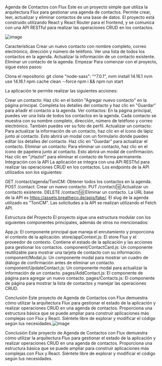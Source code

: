 Agenda de Contactos con Flux
Este es un proyecto simple que utiliza la arquitectura Flux para gestionar una agenda de contactos. Permite crear, leer, actualizar y eliminar contactos de una base de datos. El proyecto está construido utilizando React y React Router para el frontend, y se comunica con una API RESTful para realizar las operaciones CRUD en los contactos.


![image](https://github.com/Toni369-vs/exercise-contact-list-context/assets/125910370/8880c481-d15d-4a51-9312-4c399b561aff)


Características
Crear un nuevo contacto con nombre completo, correo electrónico, dirección y número de teléfono.
Ver una lista de todos los contactos en la agenda.
Actualizar la información de un contacto existente.
Eliminar un contacto de la agenda.
Empezar
Para comenzar con el proyecto, sigue estos pasos:

Clona el repositorio: git clone <repository-url>
"node-sass": "^7.0.1",
nvm install 14.16.1
nvm use 14.16.1
npm cache clean --force
npm i && npm run start

La aplicación te permite realizar las siguientes acciones:

Crear un contacto: Haz clic en el botón "Agregar nuevo contacto" en la página principal. Completa los detalles del contacto y haz clic en "Guardar" para añadir el contacto a la agenda.
Ver contactos: En la página principal, puedes ver una lista de todos los contactos en la agenda. Cada contacto se muestra con su nombre completo, dirección, número de teléfono y correo electrónico. También puedes ver su foto de perfil.
Actualizar un contacto: Para actualizar la información de un contacto, haz clic en el ícono de lápiz junto al contacto. Esto abrirá un modal con un formulario donde puedes editar los detalles del contacto. Haz clic en "Guardar" para actualizar el contacto.
Eliminar un contacto: Para eliminar un contacto, haz clic en el ícono de papelera junto al contacto. Esto abrirá un modal de confirmación. Haz clic en "¡Hazlo!" para eliminar el contacto de forma permanente.
Integración con la API
La aplicación se integra con una API RESTful para realizar las operaciones CRUD en los contactos. Los endpoints de la API utilizados son los siguientes:

GET /contact/agenda/ToniCM: Obtener todos los contactos en la agenda.
POST /contact: Crear un nuevo contacto.
PUT /contact/:id: Actualizar un contacto existente.
DELETE /contact/:id: Eliminar un contacto.
La URL base de la API es https://assets.breatheco.de/apis/fake/. El slug de la agenda utilizado es "ToniCM". Las solicitudes a la API se realizan utilizando el Fetch API.

Estructura del Proyecto
El proyecto sigue una estructura modular con los siguientes componentes principales, además de otros no mencionados:

App.js: El componente principal que maneja el enrutamiento y proporciona el contexto de la aplicación.
store/appContext.js: El store Flux y el proveedor de contexto. Contiene el estado de la aplicación y las acciones para gestionar los contactos.
component/ContactCard.js: Un componente reutilizable para mostrar una tarjeta de contacto con su información.
component/Modal.js: Un componente modal para mostrar un cuadro de diálogo de confirmación antes de eliminar un contacto.
component/UpdateContact.js: Un componente modal para actualizar la información de un contacto.
pages/AddContact.js: El componente de página para agregar un nuevo contacto.
pages/Contacts.js: El componente de página para mostrar la lista de contactos y manejar las operaciones CRUD.


Conclusión
Este proyecto de Agenda de Contactos con Flux demuestra cómo utilizar la arquitectura Flux para gestionar el estado de la aplicación y realizar operaciones CRUD en una agenda de contactos. Proporciona una estructura básica que se puede ampliar para construir aplicaciones más complejas con Flux y React. Siéntete libre de explorar y modificar el código según tus necesidades.![image](https://github.com/Toni369-vs/exercise-contact-list-context/assets/125910370/11fb8309-1272-4a69-bea0-d3f84bd14fac)




Conclusión
Este proyecto de Agenda de Contactos con Flux demuestra cómo utilizar la arquitectura Flux para gestionar el estado de la aplicación y realizar operaciones CRUD en una agenda de contactos. Proporciona una estructura básica que se puede ampliar para construir aplicaciones más complejas con Flux y React. Siéntete libre de explorar y modificar el código según tus necesidades.

